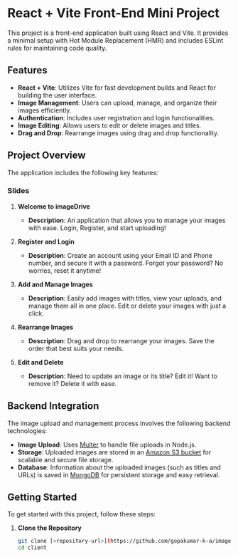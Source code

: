 # React + Vite Front-End Mini Project

This project is a front-end application built using React and Vite. It provides a minimal setup with Hot Module Replacement (HMR) and includes ESLint rules for maintaining code quality.

## Features

- **React + Vite**: Utilizes Vite for fast development builds and React for building the user interface.
- **Image Management**: Users can upload, manage, and organize their images efficiently.
- **Authentication**: Includes user registration and login functionalities.
- **Image Editing**: Allows users to edit or delete images and titles.
- **Drag and Drop**: Rearrange images using drag and drop functionality.

## Project Overview

The application includes the following key features:

### Slides

1. **Welcome to imageDrive**
   - **Description**: An application that allows you to manage your images with ease. Login, Register, and start uploading!

2. **Register and Login**
   - **Description**: Create an account using your Email ID and Phone number, and secure it with a password. Forgot your password? No worries, reset it anytime!

3. **Add and Manage Images**
   - **Description**: Easily add images with titles, view your uploads, and manage them all in one place. Edit or delete your images with just a click.

4. **Rearrange Images**
   - **Description**: Drag and drop to rearrange your images. Save the order that best suits your needs.

5. **Edit and Delete**
   - **Description**: Need to update an image or its title? Edit it! Want to remove it? Delete it with ease.

## Backend Integration

The image upload and management process involves the following backend technologies:

- **Image Upload**: Uses [Multer](https://www.npmjs.com/package/multer) to handle file uploads in Node.js.
- **Storage**: Uploaded images are stored in an [Amazon S3 bucket](https://aws.amazon.com/s3/) for scalable and secure file storage.
- **Database**: Information about the uploaded images (such as titles and URLs) is saved in [MongoDB](https://www.mongodb.com/) for persistent storage and easy retrieval.

## Getting Started

To get started with this project, follow these steps:

1. **Clone the Repository**
   ```bash
   git clone [<repository-url>](https://github.com/gopakumar-k-a/imageDrive-frontend.git)
   cd client
